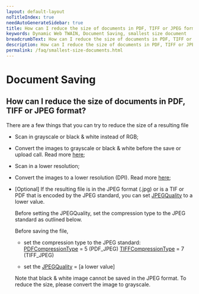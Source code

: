 ```yaml
---
layout: default-layout
noTitleIndex: true
needAutoGenerateSidebar: true
title: How can I reduce the size of documents in PDF, TIFF or JPEG format?
keywords: Dynamic Web TWAIN, Document Saving, smallest size document
breadcrumbText: How can I reduce the size of documents in PDF, TIFF or JPEG format?
description: How can I reduce the size of documents in PDF, TIFF or JPEG format?
permalink: /faq/smallest-size-documents.html
---
```


# Document Saving

## How can I reduce the size of documents in PDF, TIFF or JPEG format?

There are a few things that you can try to reduce the size of a resulting file

- Scan in grayscale or black & white instead of RGB;

- Convert the images to grayscale or black & white before the save or upload call. Read more <a href="{{site.indepth}}features/edit.html#working-with-pixels-and-bit-depth" target="_blank">here</a>;

- Scan in a lower resolution;

- Convert the images to a lower resolution (DPI). Read more <a href="{{site.indepth}}features/edit.html#working-with-pixels-and-bit-depth" target="_blank">here</a>;

- [Optional] If the resulting file is in the JPEG format (.jpg) or is a TIF or PDF that is encoded by the JPEG standard, you can set <a href="{{site.info}}api/WebTwain_IO.html#jpegquality" target="_blank">JPEGQuality</a> to a lower value.

    Before setting the JPEGQuality, set the compression type to the JPEG standard as outlined below.

    Before saving the file,

    - set the compression type to the JPEG standard:
  <a href="{{site.info}}api/Dynamsoft_Enum.html#dynamsoftdwtenumdwt_pdfcompressiontype" target="_blank">PDFCompressionType</a> = 5 (PDF_JPEG)
  <a href="{{site.info}}api/Dynamsoft_Enum.html#dynamsoftdwtenumdwt_tiffcompressiontype" target="_blank">TIFFCompressionType</a> = 7 (TIFF_JPEG)

    - set the <a href="{{site.info}}api/WebTwain_IO.html#jpegquality" target="_blank">JPEGQuality</a> = [a lower value]

    Note that black & white image cannot be saved in the JPEG format. To reduce the size, please convert the image to grayscale.
